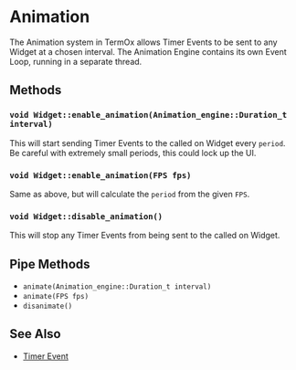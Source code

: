 # Animation

The Animation system in TermOx allows Timer Events to be sent to any Widget at a
chosen interval. The Animation Engine contains its own Event Loop, running in a
separate thread.

## Methods

### `void Widget::enable_animation(Animation_engine::Duration_t interval)`

This will start sending Timer Events to the called on Widget every `period`. Be
careful with extremely small periods, this could lock up the UI.

### `void Widget::enable_animation(FPS fps)`

Same as above, but will calculate the `period` from the given `FPS`.

### `void Widget::disable_animation()`

This will stop any Timer Events from being sent to the called on Widget.

## Pipe Methods

- `animate(Animation_engine::Duration_t interval)`
- `animate(FPS fps)`
- `disanimate()`

## See Also

- [Timer Event](events.md#timer-event)
